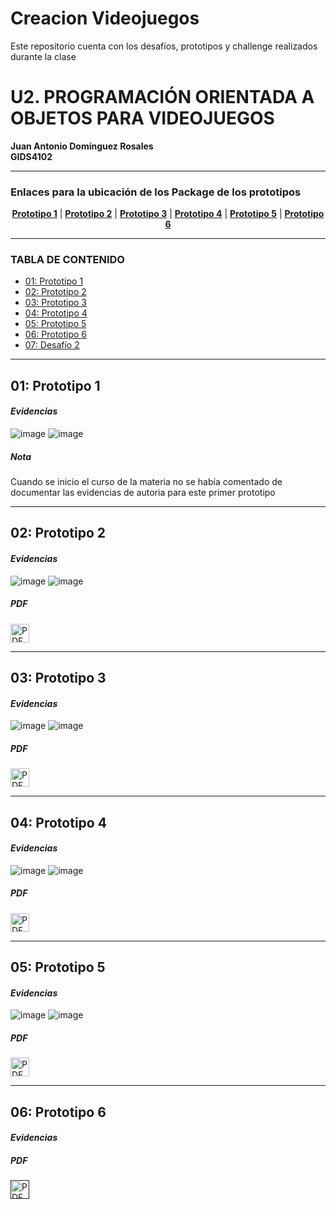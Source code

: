 # Creacion Videojuegos
Este repositorio cuenta con los desafíos, prototipos y challenge realizados durante la clase

# U2. PROGRAMACIÓN ORIENTADA A OBJETOS PARA VIDEOJUEGOS
**Juan Antonio Domínguez Rosales**  
**GIDS4102**

----
### Enlaces para la ubicación de los Package de los prototipos
<p align="center">
<strong><a href="https://github.com/Anthonyy12/CreacionVideojuegos-GIDS4102/blob/main/Prototipo-1.unitypackage">Prototipo 1</a></strong>
|
<strong><a href="https://github.com/Anthonyy12/CreacionVideojuegos-GIDS4102/blob/main/Prototipo-2.unitypackage">Prototipo 2</a></strong>
|
<strong><a href="https://github.com/Anthonyy12/CreacionVideojuegos-GIDS4102/blob/main/Prototipo-3.unitypackage">Prototipo 3</a></strong>
|
<strong><a href="https://github.com/Anthonyy12/CreacionVideojuegos-GIDS4102/blob/main/Prototipo-4.unitypackage">Prototipo 4</a></strong>
|
<strong><a href="https://github.com/Anthonyy12/CreacionVideojuegos-GIDS4102/blob/main/Prototipo-5.unitypackage">Prototipo 5</a></strong>
|
<strong><a href="">Prototipo 6</a></strong>
</p>

----

### TABLA DE CONTENIDO
- [01: Prototipo 1](#01-prototipo-1)
- [02: Prototipo 2](#02-prototipo-2)
- [03: Prototipo 3](#03-prototipo-3)
- [04: Prototipo 4](#04-prototipo-4)
- [05: Prototipo 5](#05-prototipo-5)
- [06: Prototipo 6](#06-prototipo-6)
- [07: Desafío 2](#07-desafío-2)

----

## 01: Prototipo 1
#### *Evidencias*

![image](https://github.com/user-attachments/assets/9d22e02c-8f69-48a2-8b11-dc71577c9da6)
![image](https://github.com/user-attachments/assets/0e018512-57a6-4af8-a8f1-4541ff2c9268)

##### *Nota*
Cuando se inicio el curso de la materia no se había comentado de documentar las evidencias de autoria para este primer prototipo

----

## 02: Prototipo 2
#### *Evidencias*

![image](https://github.com/user-attachments/assets/8dffb6f1-1694-48d0-956a-ac2e13b5f8f8)
![image](https://github.com/user-attachments/assets/7234e7a8-685e-4a31-91dc-f67409377db2)

##### *PDF*
<a href="https://github.com/Anthonyy12/CreacionVideojuegos-GIDS4102/blob/main/PDF's/Prototipo%202.pdf" target="_blank">
    <img src="https://cdn-icons-png.flaticon.com/512/337/337946.png" alt="PDF" width="30"/>
</a>

----

## 03: Prototipo 3
#### *Evidencias*

![image](https://github.com/user-attachments/assets/e1776d72-4913-494a-ba99-cd092baca61d)
![image](https://github.com/user-attachments/assets/dc55ec79-ebaf-4563-b542-c64763aa0c69)

##### *PDF*
<a href="https://github.com/Anthonyy12/CreacionVideojuegos-GIDS4102/blob/main/PDF's/Prototipo%203.pdf" target="_blank">
    <img src="https://cdn-icons-png.flaticon.com/512/337/337946.png" alt="PDF" width="30"/>
</a>

----

## 04: Prototipo 4
#### *Evidencias*
![image](https://github.com/user-attachments/assets/ffd22fa5-96c6-45a5-b2be-1f81cbfa741b)
![image](https://github.com/user-attachments/assets/4b97c5c7-35c4-4a56-a201-76b1c8ca1616)

##### *PDF*
<a href="https://github.com/Anthonyy12/CreacionVideojuegos-GIDS4102/blob/main/PDF's/Prototipo%204.pdf" target="_blank">
    <img src="https://cdn-icons-png.flaticon.com/512/337/337946.png" alt="PDF" width="30"/>
</a>

----

## 05: Prototipo 5
#### *Evidencias*
![image](https://github.com/user-attachments/assets/eadf89d5-0656-4d67-89fc-773a2cbd8055)
![image](https://github.com/user-attachments/assets/1606c0e9-8e4b-4269-b462-0d4e5685180f)

##### *PDF*
<a href="https://github.com/Anthonyy12/CreacionVideojuegos-GIDS4102/blob/main/PDF's/Prototipo%205.pdf" target="_blank">
    <img src="https://cdn-icons-png.flaticon.com/512/337/337946.png" alt="PDF" width="30"/>
</a>

----

## 06: Prototipo 6
#### *Evidencias*



##### *PDF*
<a href="" target="_blank">
    <img src="https://cdn-icons-png.flaticon.com/512/337/337946.png" alt="PDF" width="30"/>
</a>
